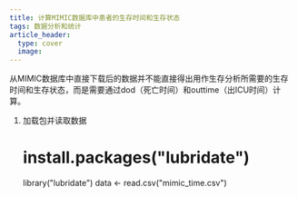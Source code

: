 ```yaml
---
title: 计算MIMIC数据库中患者的生存时间和生存状态
tags: 数据分析和统计
article_header:
  type: cover
  image:
---
```

从MIMIC数据库中直接下载后的数据并不能直接得出用作生存分析所需要的生存时间和生存状态，而是需要通过dod（死亡时间）和outtime（出ICU时间）计算。
<!--more-->

1. 加载包并读取数据

    # install.packages("lubridate")
    library("lubridate")
    data <- read.csv("mimic_time.csv")
